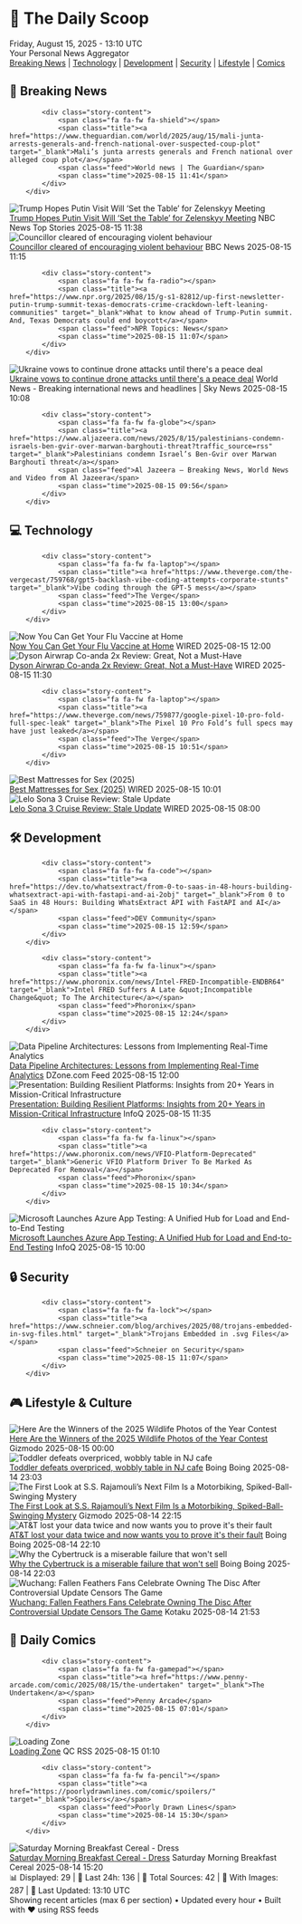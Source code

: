 <!-- Processing 54 RSS feeds at 2025-08-15 13:10:10 UTC -->
<!-- Processing: XKCD -->
<!-- Processing: Penny Arcade -->
<!-- Processing: Questionable Content -->
<!-- Processing: Dinosaur Comics -->
<!-- Processing: CNN Breaking News -->
<!-- Processing: BBC Breaking News -->
<!-- Processing: NPR News -->
<!-- Processing: CBC News -->
<!-- Error processing https://rss.cbc.ca/lineup/topstories.xml: The read operation timed out -->
<!-- Processing: Reuters World News -->
<!-- Processing: NBC News Breaking -->
<!-- Processing: Sky News World -->
<!-- Processing: TechCrunch -->
<!-- Processing: The Verge -->
<!-- Processing: WIRED -->
<!-- Processing: Slashdot -->
<!-- Processing: Dev.to -->
<!-- Processing: StackOverflow Blog -->
<!-- Processing: Phoronix Linux News -->
<!-- Processing: It's FOSS -->
<!-- Processing: OMG! Ubuntu -->
<!-- Processing: Ubuntu Blog -->
<!-- Processing: GitHub Blog -->
<!-- Processing: InfoQ -->
<!-- Processing: DZone -->
<!-- Processing: Martin Fowler -->
<!-- Processing: The Pragmatic Engineer -->
<!-- Processing: Krebs on Security -->
<!-- Processing: Schneier on Security -->
<!-- Generated 11 new posts out of 28 feeds processed -->
<div class="newspaper-header">
    <h1 class="newspaper-title">📰 The Daily Scoop</h1>
    <div class="newspaper-date">Friday, August 15, 2025 - 13:10 UTC</div>
    <div class="newspaper-subtitle">Your Personal News Aggregator</div>
</div>

<div class="newspaper-nav">
    <a href="#breaking">Breaking News</a> |
    <a href="#tech">Technology</a> |
    <a href="#dev">Development</a> |
    <a href="#security">Security</a> |
    <a href="#lifestyle">Lifestyle</a> |
    <a href="#webcomics">Comics</a>
</div>

<div class="news-section breaking-news" id="breaking">
<h2 class="section-header">🚨 Breaking News</h2>
<div class="stories-container">
<div class="story">
            
            <div class="story-content">
                <span class="fa fa-fw fa-shield"></span>
                <span class="title"><a href="https://www.theguardian.com/world/2025/aug/15/mali-junta-arrests-generals-and-french-national-over-suspected-coup-plot" target="_blank">Mali’s junta arrests generals and French national over alleged coup plot</a></span>
                <span class="feed">World news | The Guardian</span>
                <span class="time">2025-08-15 11:41</span>
            </div>
        </div>
<div class="story">
            <img src="https://media-cldnry.s-nbcnews.com/image/upload/t_fit_1500w/mpx/2704722219/2025_08/1755257882010_tdy_news_7a_alexander_trump_putin_meeting_250815_1920x1080-1uv877.jpg" alt="Trump Hopes Putin Visit Will ‘Set the Table’ for Zelenskyy Meeting" class="story-image" loading="lazy" onerror="this.style.display='none'">
            <div class="story-content">
                <span class="fa fa-fw fa-broadcast-tower"></span>
                <span class="title"><a href="https://www.today.com/video/trump-hopes-putin-visit-will-set-the-table-for-zelenskyy-meeting-245055045609" target="_blank">Trump Hopes Putin Visit Will ‘Set the Table’ for Zelenskyy Meeting</a></span>
                <span class="feed">NBC News Top Stories</span>
                <span class="time">2025-08-15 11:38</span>
            </div>
        </div>
<div class="story">
            <img src="https://ichef.bbci.co.uk/ace/standard/240/cpsprodpb/ffa2/live/924c24e0-79c4-11f0-a1b4-c7dc30ddd605.jpg" alt="Councillor cleared of encouraging violent behaviour" class="story-image" loading="lazy" onerror="this.style.display='none'">
            <div class="story-content">
                <span class="fa fa-fw fa-flag"></span>
                <span class="title"><a href="https://www.bbc.com/news/articles/cjeykklwn7vo?at_medium=RSS&at_campaign=rss" target="_blank">Councillor cleared of encouraging violent behaviour</a></span>
                <span class="feed">BBC News</span>
                <span class="time">2025-08-15 11:15</span>
            </div>
        </div>
<div class="story">
            
            <div class="story-content">
                <span class="fa fa-fw fa-radio"></span>
                <span class="title"><a href="https://www.npr.org/2025/08/15/g-s1-82812/up-first-newsletter-putin-trump-summit-texas-democrats-crime-crackdown-left-leaning-communities" target="_blank">What to know ahead of Trump-Putin summit. And, Texas Democrats could end boycott</a></span>
                <span class="feed">NPR Topics: News</span>
                <span class="time">2025-08-15 11:07</span>
            </div>
        </div>
<div class="story">
            <img src="https://e3.365dm.com/25/07/1920x1080/skynews-kharkiv-ukraine-drone_6970464.jpg?20250722081348" alt="Ukraine vows to continue drone attacks until there&#x27;s a peace deal" class="story-image" loading="lazy" onerror="this.style.display='none'">
            <div class="story-content">
                <span class="fa fa-fw fa-satellite"></span>
                <span class="title"><a href="https://news.sky.com/story/ukraine-vows-to-continue-drone-attacks-until-theres-a-peace-deal-13412075" target="_blank">Ukraine vows to continue drone attacks until there&#x27;s a peace deal</a></span>
                <span class="feed">World News - Breaking international news and headlines | Sky News</span>
                <span class="time">2025-08-15 10:08</span>
            </div>
        </div>
<div class="story">
            
            <div class="story-content">
                <span class="fa fa-fw fa-globe"></span>
                <span class="title"><a href="https://www.aljazeera.com/news/2025/8/15/palestinians-condemn-israels-ben-gvir-over-marwan-barghouti-threat?traffic_source=rss" target="_blank">Palestinians condemn Israel’s Ben-Gvir over Marwan Barghouti threat</a></span>
                <span class="feed">Al Jazeera – Breaking News, World News and Video from Al Jazeera</span>
                <span class="time">2025-08-15 09:56</span>
            </div>
        </div>
</div>
</div>
<div class="news-section tech-news" id="tech">
<h2 class="section-header">💻 Technology</h2>
<div class="stories-container">
<div class="story">
            
            <div class="story-content">
                <span class="fa fa-fw fa-laptop"></span>
                <span class="title"><a href="https://www.theverge.com/the-vergecast/759768/gpt5-backlash-vibe-coding-attempts-corporate-stunts" target="_blank">Vibe coding through the GPT-5 mess</a></span>
                <span class="feed">The Verge</span>
                <span class="time">2025-08-15 13:00</span>
            </div>
        </div>
<div class="story">
            <img src="https://media.wired.com/photos/6894f07e562c198626309d49/master/pass/GettyImages-91956286.jpg" alt="Now You Can Get Your Flu Vaccine at Home" class="story-image" loading="lazy" onerror="this.style.display='none'">
            <div class="story-content">
                <span class="fa fa-fw fa-bolt"></span>
                <span class="title"><a href="https://www.wired.com/story/now-you-can-get-your-flu-vaccine-at-home/" target="_blank">Now You Can Get Your Flu Vaccine at Home</a></span>
                <span class="feed">WIRED</span>
                <span class="time">2025-08-15 12:00</span>
            </div>
        </div>
<div class="story">
            <img src="https://media.wired.com/photos/689e54a079181443eae5ff00/master/pass/Review-%20Dyson%20Airwrap%20Co-anda%202x.png" alt="Dyson Airwrap Co-anda 2x Review: Great, Not a Must-Have" class="story-image" loading="lazy" onerror="this.style.display='none'">
            <div class="story-content">
                <span class="fa fa-fw fa-bolt"></span>
                <span class="title"><a href="https://www.wired.com/review/dyson-airwrap-co-anda2x/" target="_blank">Dyson Airwrap Co-anda 2x Review: Great, Not a Must-Have</a></span>
                <span class="feed">WIRED</span>
                <span class="time">2025-08-15 11:30</span>
            </div>
        </div>
<div class="story">
            
            <div class="story-content">
                <span class="fa fa-fw fa-laptop"></span>
                <span class="title"><a href="https://www.theverge.com/news/759877/google-pixel-10-pro-fold-full-spec-leak" target="_blank">The Pixel 10 Pro Fold’s full specs may have just leaked</a></span>
                <span class="feed">The Verge</span>
                <span class="time">2025-08-15 10:51</span>
            </div>
        </div>
<div class="story">
            <img src="https://media.wired.com/photos/689e4a123e6bef4ec28eeff4/master/pass/The%20Best%20Mattresses%20for%20Sex.png" alt="Best Mattresses for Sex (2025)" class="story-image" loading="lazy" onerror="this.style.display='none'">
            <div class="story-content">
                <span class="fa fa-fw fa-bolt"></span>
                <span class="title"><a href="https://www.wired.com/gallery/best-mattress-for-sex/" target="_blank">Best Mattresses for Sex (2025)</a></span>
                <span class="feed">WIRED</span>
                <span class="time">2025-08-15 10:01</span>
            </div>
        </div>
<div class="story">
            <img src="https://media.wired.com/photos/689e511dd3da84de7e0b1b0c/master/pass/Review-%20Lelo%20Sona%203%20Cruise.png" alt="Lelo Sona 3 Cruise Review: Stale Update" class="story-image" loading="lazy" onerror="this.style.display='none'">
            <div class="story-content">
                <span class="fa fa-fw fa-bolt"></span>
                <span class="title"><a href="https://www.wired.com/review/lelo-sona-3-cruise/" target="_blank">Lelo Sona 3 Cruise Review: Stale Update</a></span>
                <span class="feed">WIRED</span>
                <span class="time">2025-08-15 08:00</span>
            </div>
        </div>
</div>
</div>
<div class="news-section dev-news" id="dev">
<h2 class="section-header">🛠️ Development</h2>
<div class="stories-container">
<div class="story">
            
            <div class="story-content">
                <span class="fa fa-fw fa-code"></span>
                <span class="title"><a href="https://dev.to/whatsextract/from-0-to-saas-in-48-hours-building-whatsextract-api-with-fastapi-and-ai-2obj" target="_blank">From 0 to SaaS in 48 Hours: Building WhatsExtract API with FastAPI and AI</a></span>
                <span class="feed">DEV Community</span>
                <span class="time">2025-08-15 12:59</span>
            </div>
        </div>
<div class="story">
            
            <div class="story-content">
                <span class="fa fa-fw fa-linux"></span>
                <span class="title"><a href="https://www.phoronix.com/news/Intel-FRED-Incompatible-ENDBR64" target="_blank">Intel FRED Suffers A Late &quot;Incompatible Change&quot; To The Architecture</a></span>
                <span class="feed">Phoronix</span>
                <span class="time">2025-08-15 12:24</span>
            </div>
        </div>
<div class="story">
            <img src="https://dz2cdn1.dzone.com/thumbnail?fid=18560183&w=600" alt="Data Pipeline Architectures: Lessons from Implementing Real-Time Analytics" class="story-image" loading="lazy" onerror="this.style.display='none'">
            <div class="story-content">
                <span class="fa fa-fw fa-newspaper"></span>
                <span class="title"><a href="https://dzone.com/articles/lessons-from-implementing-real-time-analytics" target="_blank">Data Pipeline Architectures: Lessons from Implementing Real-Time Analytics</a></span>
                <span class="feed">DZone.com Feed</span>
                <span class="time">2025-08-15 12:00</span>
            </div>
        </div>
<div class="story">
            <img src="https://res.infoq.com/presentations/infrastructure-financial-services/en/mediumimage/matthew-liste-medium-1753426523211.jpeg" alt="Presentation: Building Resilient Platforms: Insights from 20+ Years in Mission-Critical Infrastructure" class="story-image" loading="lazy" onerror="this.style.display='none'">
            <div class="story-content">
                <span class="fa fa-fw fa-info-circle"></span>
                <span class="title"><a href="https://www.infoq.com/presentations/infrastructure-financial-services/?utm_campaign=infoq_content&utm_source=infoq&utm_medium=feed&utm_term=global" target="_blank">Presentation: Building Resilient Platforms: Insights from 20+ Years in Mission-Critical Infrastructure</a></span>
                <span class="feed">InfoQ</span>
                <span class="time">2025-08-15 11:35</span>
            </div>
        </div>
<div class="story">
            
            <div class="story-content">
                <span class="fa fa-fw fa-linux"></span>
                <span class="title"><a href="https://www.phoronix.com/news/VFIO-Platform-Deprecated" target="_blank">Generic VFIO Platform Driver To Be Marked As Deprecated For Removal</a></span>
                <span class="feed">Phoronix</span>
                <span class="time">2025-08-15 10:34</span>
            </div>
        </div>
<div class="story">
            <img src="https://res.infoq.com/news/2025/08/microsoft-azure-app-testing/en/headerimage/generatedHeaderImage-1754987806970.jpg" alt="Microsoft Launches Azure App Testing: A Unified Hub for Load and End-to-End Testing" class="story-image" loading="lazy" onerror="this.style.display='none'">
            <div class="story-content">
                <span class="fa fa-fw fa-info-circle"></span>
                <span class="title"><a href="https://www.infoq.com/news/2025/08/microsoft-azure-app-testing/?utm_campaign=infoq_content&utm_source=infoq&utm_medium=feed&utm_term=global" target="_blank">Microsoft Launches Azure App Testing: A Unified Hub for Load and End-to-End Testing</a></span>
                <span class="feed">InfoQ</span>
                <span class="time">2025-08-15 10:00</span>
            </div>
        </div>
</div>
</div>
<div class="news-section security-news" id="security">
<h2 class="section-header">🔒 Security</h2>
<div class="stories-container">
<div class="story">
            
            <div class="story-content">
                <span class="fa fa-fw fa-lock"></span>
                <span class="title"><a href="https://www.schneier.com/blog/archives/2025/08/trojans-embedded-in-svg-files.html" target="_blank">Trojans Embedded in .svg Files</a></span>
                <span class="feed">Schneier on Security</span>
                <span class="time">2025-08-15 11:07</span>
            </div>
        </div>
</div>
</div>
<div class="news-section lifestyle-news" id="lifestyle">
<h2 class="section-header">🎮 Lifestyle & Culture</h2>
<div class="stories-container">
<div class="story">
            <img src="https://gizmodo.com/app/uploads/2025/08/sparringsaigas.jpg" alt="Here Are the Winners of the 2025 Wildlife Photos of the Year Contest" class="story-image" loading="lazy" onerror="this.style.display='none'">
            <div class="story-content">
                <span class="fa fa-fw fa-computer"></span>
                <span class="title"><a href="https://gizmodo.com/here-are-the-winners-of-the-2025-wildlife-photo-of-the-year-contest-2000643074" target="_blank">Here Are the Winners of the 2025 Wildlife Photos of the Year Contest</a></span>
                <span class="feed">Gizmodo</span>
                <span class="time">2025-08-15 00:00</span>
            </div>
        </div>
<div class="story">
            <img src="https://i0.wp.com/boingboing.net/wp-content/uploads/2025/08/hazelnut.jpg?fit=1200%2C920&amp;quality=60&amp;ssl=1" alt="Toddler defeats overpriced, wobbly table in NJ cafe" class="story-image" loading="lazy" onerror="this.style.display='none'">
            <div class="story-content">
                <span class="fa fa-fw fa-arrow-right"></span>
                <span class="title"><a href="https://boingboing.net/2025/08/14/toddler-defeats-overpriced-wobbly-table-in-nj-cafe.html" target="_blank">Toddler defeats overpriced, wobbly table in NJ cafe</a></span>
                <span class="feed">Boing Boing</span>
                <span class="time">2025-08-14 23:03</span>
            </div>
        </div>
<div class="story">
            <img src="https://gizmodo.com/app/uploads/2025/08/Globetrotter-SS-Rajamouli-X.jpg" alt="The First Look at S.S. Rajamouli’s Next Film Is a Motorbiking, Spiked-Ball-Swinging Mystery" class="story-image" loading="lazy" onerror="this.style.display='none'">
            <div class="story-content">
                <span class="fa fa-fw fa-computer"></span>
                <span class="title"><a href="https://gizmodo.com/ss-rajamouli-new-movie-rrr-globetrotter-trailer-2000643391" target="_blank">The First Look at S.S. Rajamouli’s Next Film Is a Motorbiking, Spiked-Ball-Swinging Mystery</a></span>
                <span class="feed">Gizmodo</span>
                <span class="time">2025-08-14 22:15</span>
            </div>
        </div>
<div class="story">
            <img src="https://i0.wp.com/boingboing.net/wp-content/uploads/2025/08/att-van.jpg?fit=1200%2C800&amp;quality=60&amp;ssl=1" alt="AT&amp;T lost your data twice and now wants you to prove it&#x27;s their fault" class="story-image" loading="lazy" onerror="this.style.display='none'">
            <div class="story-content">
                <span class="fa fa-fw fa-arrow-right"></span>
                <span class="title"><a href="https://boingboing.net/2025/08/14/att-lost-your-data-twice-and-now-wants-you-to-prove-its-their-fault.html" target="_blank">AT&amp;T lost your data twice and now wants you to prove it&#x27;s their fault</a></span>
                <span class="feed">Boing Boing</span>
                <span class="time">2025-08-14 22:10</span>
            </div>
        </div>
<div class="story">
            <img src="https://i0.wp.com/boingboing.net/wp-content/uploads/2025/03/cybertruck.jpeg?fit=1080%2C608&amp;quality=60&amp;ssl=1" alt="Why the Cybertruck is a miserable failure that won&#x27;t sell" class="story-image" loading="lazy" onerror="this.style.display='none'">
            <div class="story-content">
                <span class="fa fa-fw fa-arrow-right"></span>
                <span class="title"><a href="https://boingboing.net/2025/08/14/why-the-cybertruck-is-a-miserable-failure-that-wont-sell.html" target="_blank">Why the Cybertruck is a miserable failure that won&#x27;t sell</a></span>
                <span class="feed">Boing Boing</span>
                <span class="time">2025-08-14 22:03</span>
            </div>
        </div>
<div class="story">
            <img src="https://kotaku.com/app/uploads/2025/07/52f4008371eafeaaf7656c6fb1c68ed7.jpg" alt="Wuchang: Fallen Feathers Fans Celebrate Owning The Disc After Controversial Update Censors The Game" class="story-image" loading="lazy" onerror="this.style.display='none'">
            <div class="story-content">
                <span class="fa fa-fw fa-gamepad"></span>
                <span class="title"><a href="https://kotaku.com/wuchang-fallen-feathers-1-5-changes-censorship-game-pass-steam-2000617865" target="_blank">Wuchang: Fallen Feathers Fans Celebrate Owning The Disc After Controversial Update Censors The Game</a></span>
                <span class="feed">Kotaku</span>
                <span class="time">2025-08-14 21:53</span>
            </div>
        </div>
</div>
</div>
<div class="news-section webcomics-section" id="webcomics">
<h2 class="section-header">🎨 Daily Comics</h2>
<div class="stories-container">
<div class="story">
            
            <div class="story-content">
                <span class="fa fa-fw fa-gamepad"></span>
                <span class="title"><a href="https://www.penny-arcade.com/comic/2025/08/15/the-undertaken" target="_blank">The Undertaken</a></span>
                <span class="feed">Penny Arcade</span>
                <span class="time">2025-08-15 07:01</span>
            </div>
        </div>
<div class="story">
            <img src="http://www.questionablecontent.net/comics/5636.png" alt="Loading Zone" class="story-image" loading="lazy" onerror="this.style.display='none'">
            <div class="story-content">
                <span class="fa fa-fw fa-music"></span>
                <span class="title"><a href="http://questionablecontent.net/view.php?comic=5636" target="_blank">Loading Zone</a></span>
                <span class="feed">QC RSS</span>
                <span class="time">2025-08-15 01:10</span>
            </div>
        </div>
<div class="story">
            
            <div class="story-content">
                <span class="fa fa-fw fa-pencil"></span>
                <span class="title"><a href="https://poorlydrawnlines.com/comic/spoilers/" target="_blank">Spoilers</a></span>
                <span class="feed">Poorly Drawn Lines</span>
                <span class="time">2025-08-14 15:30</span>
            </div>
        </div>
<div class="story">
            <img src="https://www.smbc-comics.com/comics/1754968847-20250814.png" alt="Saturday Morning Breakfast Cereal - Dress" class="story-image" loading="lazy" onerror="this.style.display='none'">
            <div class="story-content">
                <span class="fa fa-fw fa-smile"></span>
                <span class="title"><a href="https://www.smbc-comics.com/comic/dress" target="_blank">Saturday Morning Breakfast Cereal - Dress</a></span>
                <span class="feed">Saturday Morning Breakfast Cereal</span>
                <span class="time">2025-08-14 15:20</span>
            </div>
        </div>
</div>
</div>

<div class="newspaper-footer">
    <div class="stats">
        📊 Displayed: 29 | 📅 Last 24h: 136 | 📡 Total Sources: 42 | 📸 With Images: 287 |
        🔄 Last Updated: 13:10 UTC
    </div>
    <div class="footer-note">
        Showing recent articles (max 6 per section) • Updated every hour • Built with ❤️ using RSS feeds
    </div>
</div>
